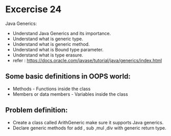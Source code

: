 # Excercise 24

Java  Generics:
- Understand Java Generics and its importance.
- Understand what is generic type.
- Understand what is generic method. 
- Understand what is Bound type parameter.
- Understand what is type erasure.
- refer : https://docs.oracle.com/javase/tutorial/java/generics/index.html

## Some basic definitions in OOPS world:

* Methods - Functions inside the class
* Members or data members - Variables inside the class

## Problem definition:

- Create a class called ArithGeneric make sure it supports Java generics.
- Declare generic methods for add , sub ,mul ,div with generic return type.
    




